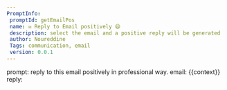 ```yaml
---
PromptInfo:
 promptId: getEmailPos
 name: ✉️ Reply to Email positively 😄
 description: select the email and a positive reply will be generated
 author: Noureddine
 Tags: communication, email
 version: 0.0.1
---
```

prompt:
reply to this email positively in professional way. 
email: 
{{context}}
reply: 
